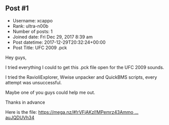 ## Post #1
- Username: xcappo
- Rank: ultra-n00b
- Number of posts: 1
- Joined date: Fri Dec 29, 2017 8:39 am
- Post datetime: 2017-12-29T20:32:24+00:00
- Post Title: UFC 2009 .pck

Hey guys,

I tried everything I could to get this .pck file open for the UFC 2009 sounds.

I tried the RavioliExplorer, Wwise unpacker and QuickBMS scripts, every attempt was unsuccessful.

Maybe one of you guys could help me out.

Thanks in advance

Here is the file:
[https://mega.nz/#!rVFjAKzI!MPemrz43Ammo ... auJQDUVh34](https://mega.nz/#!rVFjAKzI!MPemrz43AmmoDg1p3KLNKJyYt1Yrvh9u3auJQDUVh34)
